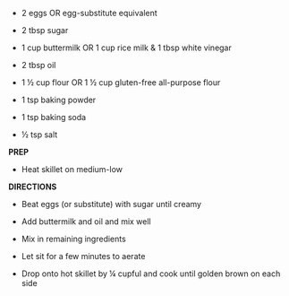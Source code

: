 -   2 eggs OR egg-substitute equivalent

-   2 tbsp sugar

-   1 cup buttermilk OR 1 cup rice milk & 1 tbsp white vinegar

-   2 tbsp oil

-   1 ½ cup flour OR 1 ½ cup gluten-free all-purpose flour

-   1 tsp baking powder

-   1 tsp baking soda

-   ½ tsp salt

**PREP**

-   Heat skillet on medium-low

**DIRECTIONS**

-   Beat eggs (or substitute) with sugar until creamy

-   Add buttermilk and oil and mix well

-   Mix in remaining ingredients

-   Let sit for a few minutes to aerate

-   Drop onto hot skillet by ¼ cupful and cook until golden brown on
    each side
